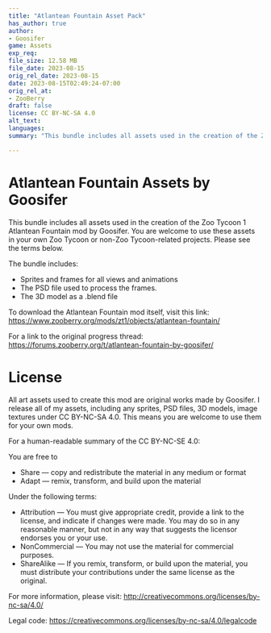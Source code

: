 ```yaml
---
title: "Atlantean Fountain Asset Pack"
has_author: true
author: 
- Goosifer
game: Assets
exp_req: 
file_size: 12.58 MB
file_date: 2023-08-15
orig_rel_date: 2023-08-15
date: 2023-08-15T02:49:24-07:00
orig_rel_at: 
- ZooBerry
draft: false
license: CC BY-NC-SA 4.0
alt_text: 
languages:
summary: "This bundle includes all assets used in the creation of the Zoo Tycoon 1 Atlantean Fountain mod by Goosifer."

---
```


# Atlantean Fountain Assets by Goosifer

This bundle includes all assets used in the creation of the Zoo Tycoon 1 Atlantean Fountain mod by Goosifer. You are welcome to use these assets in your own Zoo Tycoon or non-Zoo Tycoon-related projects. Please see the terms below.

The bundle includes:

- Sprites and frames for all views and animations
- The PSD file used to process the frames.
- The 3D model as a .blend file

To download the Atlantean Fountain mod itself, visit this link: https://www.zooberry.org/mods/zt1/objects/atlantean-fountain/

For a link to the original progress thread: https://forums.zooberry.org/t/atlantean-fountain-by-goosifer/

# License

All art assets used to create this mod are original works made by Goosifer. I release all of my assets, including any sprites, PSD files, 3D models, image textures under CC BY-NC-SA 4.0. This means you are welcome to use them for your own mods.

For a human-readable summary of the CC BY-NC-SE 4.0:

You are free to

- Share — copy and redistribute the material in any medium or format
- Adapt — remix, transform, and build upon the material

Under the following terms:

- Attribution — You must give appropriate credit, provide a link to the license, and indicate if changes were made. You may do so in any reasonable manner, but not in any way that suggests the licensor endorses you or your use.
- NonCommercial — You may not use the material for commercial purposes.
- ShareAlike — If you remix, transform, or build upon the material, you must distribute your contributions under the same license as the original.

For more information, please visit: http://creativecommons.org/licenses/by-nc-sa/4.0/

Legal code: https://creativecommons.org/licenses/by-nc-sa/4.0/legalcode
